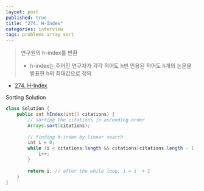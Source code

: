 ```yaml
---
layout: post
published: true
title: "274. H-Index"
categories: interview
tags: problems array sort
---
```


> 연구원의 h-index를 반환  
> - h-index는 주어진 연구자가 각각 적어도 h번 인용된 적어도 h개의 논문을 발표한 h의 최대값으로 정의

- [274. H-Index](https://leetcode.com/problems/h-index/)

Sorting Solution
```java
class Solution {
    public int hIndex(int[] citations) {
        // sorting the citations in ascending order
        Arrays.sort(citations);
        
        // finding h-index by linear search
        int i = 0;
        while (i < citations.length && citations[citations.length - 1 - i] > i) {
            i++;
        }
        
        return i; // after the while loop, i = i' + 1
    }
}
```